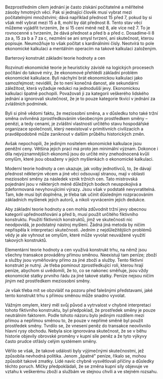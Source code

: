 Bezprostředním cílem jednání je často získání počitatelné a měřitelné zásoby hmotných věcí. Pak si jednající člověk musí vybrat mezi počitatelnými množstvími; dává například přednost 15 před 7, pokud by si však měl vybrat mezi 15 a 8, mohl by dát přednost 8. Tento stav věcí můžeme vyjádřit tvrzením, že si 15 cení méně než 8, ale více než 7. To je rovnocenné s tvrzením, že dává přednost a před b a před c. Dosadíme-li 8 za a, 15 za b a 7 za c, nezmění se ani smysl tvrzení, ani skutečnost, kterou popisuje. Neumožňuje to však počítat s kardinálními čísly. Neotvírá to pole ekonomické kalkulaci a mentálním operacím na takové kalkulaci založeným.

Barterový konstrukt základní teorie hodnoty a cen

Rozvinutí ekonomické teorie je heuristicky závislé na logických procesech počítání do takové míry, že ekonomové přehlédli základní problém ekonomické kalkulace. Byli náchylní brát ekonomickou kalkulaci jako samozřejmost; neviděli, že to není konečná danost, ale sekundární záležitost, která vyžaduje redukci na jednodušší jevy. Ekonomickou kalkulaci špatně pochopili. Považovali ji za kategorii veškerého lidského jednání a ignorovali skutečnost, že je to pouze kategorie tkvící v jednání za zvláštních podmínek.

Byli si plně vědomi faktu, že meziosobní směna, a v důsledku toho také tržní směna ovlivněná zprostředkováním všeobecným prostředkem směny – penězi, a tedy cenami, je zvláštní vlastností určitého stavu hospodářské organizace společnosti, který neexistoval v primitivních civilizacích a pravděpodobně může zaniknout v dalším průběhu historických změn.

Avšak nepochopili, že jediným nositelem ekonomické kalkulace jsou peněžní ceny. Většina jejich prací má proto jen minimální význam. Dokonce i díla nejvýznamnějších ekonomů jsou do určité míry znehodnocená kvůli omylům, které jsou obsaženy v jejich myšlenkách o ekonomické kalkulaci.

Moderní teorie hodnoty a cen ukazuje, jak volby jednotlivců, to, že dávají přednost některým věcem a jiné věci odsouvají stranou, mají v oblasti meziosobní směny za následek vznik tržních cen. Tato mistrovská pojednání jsou v některých méně důležitých bodech neuspokojivá a zdeformovaná nevyhovujícími výrazy. Jsou však v podstatě nevyvratitelná. Tam, kde musí být doplněna, je třeba tak učinit důsledným rozpracováním základních myšlenek jejich autorů, a nikoli vyvrácením jejich dedukce.

Aby základní teorie hodnoty a cen mohla zdůvodnit tržní jevy obecnou kategorií upřednostňování a před b, musí použít určitého fiktivního konstruktu. Použití fiktivních konstruktů, jimž ve skutečnosti nic neodpovídá, je podstatný nástroj myšlení. Žádná jiná metoda by ničím nepřispěla k interpretaci skutečnosti. Jedním z nejdůležitějších problémů vědy je ale vyhnout se omylům, které může vyvolat neuvážené využití takových konstruktů.

Elementární teorie hodnoty a cen využívá konstrukt trhu, na němž jsou všechny transakce prováděny přímou směnou. Neexistují tam peníze; zboží a služby jsou vyměňovány přímo za jiné zboží a služby. Tento fiktivní konstrukt je nutný. Je třeba pominout zprostředkující roli, kterou hrají peníze, abychom si uvědomili, že to, co se nakonec směňuje, jsou vždy ekonomické statky prvního řádu za jiné takové statky. Peníze nejsou ničím jiným než prostředkem meziosobní směny.

Je však třeba mít se obzvlášť na pozoru před falešnými představami, jaké tento konstrukt trhu s přímou směnou může snadno vyvolat.

Vážným omylem, který měl svůj původ a vytrvalost v chybné interpretaci tohoto fiktivního konstruktu, byl předpoklad, že prostředek směny je pouze neutrálním faktorem. Podle tohoto názoru bylo jediným rozdílem mezi přímou a nepřímou směnou to, že pouze v nepřímé směně byl použit prostředek směny. Tvrdilo se, že vnesení peněz do transakce neovlivnilo hlavní rysy obchodu. Nebyla sice ignorována skutečnost, že se v běhu historie objevily obrovské proměny v kupní síle peněz a že tyto výkyvy často prudce otřásly celým systémem směny.

Věřilo se však, že takové události byly výjimečnými skutečnostmi, jež způsobila nevhodná politika. Jenom „špatné" peníze, říkalo se, mohou způsobit takové zmatky. Lidé navíc chybně vysvětlovali příčiny a důsledky těchto poruch. Mlčky předpokládali, že se změna kupní síly objevuje ve vztahu k veškerému zboží a službám ve stejnou chvíli a ve stejném rozsahu.